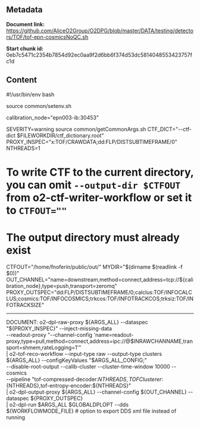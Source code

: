 ## Metadata

**Document link:** https://github.com/AliceO2Group/O2DPG/blob/master/DATA/testing/detectors/TOF/tof-epn-cosmicsNoQC.sh

**Start chunk id:** 0eb7c5471c2354b7854d92ec0aa9f2d6bb6f374d53dc5814048553423757fc1d

## Content

#!/usr/bin/env bash

source common/setenv.sh

calibration_node="epn003-ib:30453"

SEVERITY=warning
source common/getCommonArgs.sh
CTF_DICT="--ctf-dict $FILEWORKDIR/ctf_dictionary.root"
PROXY_INSPEC="x:TOF/CRAWDATA;dd:FLP/DISTSUBTIMEFRAME/0"
NTHREADS=1
# To write CTF to the current directory, you can omit `--output-dir $CTFOUT` from o2-ctf-writer-workflow or set it to `CTFOUT=""`
# The output directory must already exist
CTFOUT="/home/fnoferin/public/out/"
MYDIR="$(dirname $(readlink -f $0))"
OUT_CHANNEL="name=downstream,method=connect,address=tcp://${calibration_node},type=push,transport=zeromq"
PROXY_OUTSPEC="dd:FLP/DISTSUBTIMEFRAME/0;calclus:TOF/INFOCALCLUS;cosmics:TOF/INFOCOSMICS;trkcos:TOF/INFOTRACKCOS;trksiz:TOF/INFOTRACKSIZE"

---

DOCUMENT:
    o2-dpl-raw-proxy ${ARGS_ALL} --dataspec "${PROXY_INSPEC}" --inject-missing-data \
--readout-proxy "--channel-config 'name=readout-proxy,type=pull,method=connect,address=ipc://@$INRAWCHANNAME,transport=shmem,rateLogging=1'" \
| o2-tof-reco-workflow --input-type raw --output-type clusters \
${ARGS_ALL} --configKeyValues "$ARGS_ALL_CONFIG;" \
--disable-root-output --calib-cluster --cluster-time-window 10000 --cosmics \
--pipeline "tof-compressed-decoder:${NTHREADS},TOFClusterer:${NTHREADS},tof-entropy-encoder:${NTHREADS}" \
| o2-dpl-output-proxy ${ARGS_ALL} --channel-config ${OUT_CHANNEL} --dataspec ${PROXY_OUTSPEC} \
| o2-dpl-run $ARGS_ALL $GLOBALDPLOPT --dds ${WORKFLOWMODE_FILE} # option to export DDS xml file instead of running